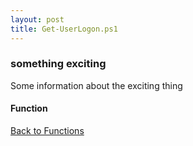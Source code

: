 ```yaml
---
layout: post
title: Get-UserLogon.ps1
---
```


### something exciting

Some information about the exciting thing

#### Function

<script async src="https://gist-it.appspot.com/github.com/BanterBoy/scripts-blog/blob/master/PowerShell/functions/activeDirectory/Get-UserLogon.ps1" crossorigin="anonymous"></script>

<a href="/menu/_pages/functions.html">Back to Functions</a>
